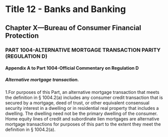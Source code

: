 
# Title 12 - Banks and Banking
## Chapter X—Bureau of Consumer Financial Protection
### PART 1004-ALTERNATIVE MORTGAGE TRANSACTION PARITY (REGULATION D)
#### Appendix A to Part 1004-Official Commentary on Regulation D
##### Alternative mortgage transaction.

1.For purposes of this Part, an alternative mortgage transaction that meets the definition in § 1004.2(a) includes any consumer credit transaction that is secured by a mortgage, deed of trust, or other equivalent consensual security interest in a dwelling or in residential real property that includes a dwelling. The dwelling need not be the primary dwelling of the consumer. Home equity lines of credit and subordinate lien mortgages are alternative mortgage transactions for purposes of this part to the extent they meet the definition in § 1004.2(a).
